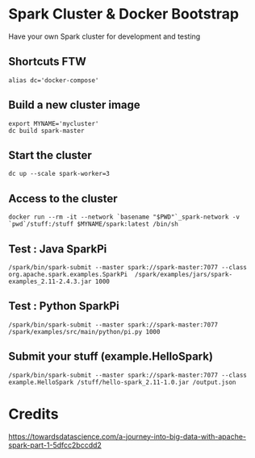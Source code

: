 # Spark Cluster & Docker Bootstrap

Have your own Spark cluster for development and testing

## Shortcuts FTW

```[bash]
alias dc='docker-compose'
```

## Build a new cluster image

```[bash]
export MYNAME='mycluster'
dc build spark-master
```

##  Start the cluster 

```[bash]
dc up --scale spark-worker=3
```

## Access to the cluster

```[bash]
docker run --rm -it --network `basename "$PWD"`_spark-network -v  `pwd`/stuff:/stuff $MYNAME/spark:latest /bin/sh
```

## Test : Java SparkPi

```[bash]
/spark/bin/spark-submit --master spark://spark-master:7077 --class  org.apache.spark.examples.SparkPi  /spark/examples/jars/spark-examples_2.11-2.4.3.jar 1000
```

## Test : Python SparkPi

```[bash]
/spark/bin/spark-submit --master spark://spark-master:7077 /spark/examples/src/main/python/pi.py 1000
```
## Submit your stuff (example.HelloSpark)

```[bash]
/spark/bin/spark-submit --master spark://spark-master:7077 --class example.HelloSpark /stuff/hello-spark_2.11-1.0.jar /output.json
```
# Credits

https://towardsdatascience.com/a-journey-into-big-data-with-apache-spark-part-1-5dfcc2bccdd2


